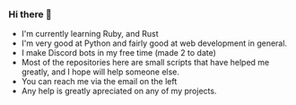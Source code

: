 ### Hi there 👋
- I'm currently learning Ruby, and Rust
- I'm very good at Python and fairly good at web development in general.
- I make Discord bots in my free time (made 2 to date)
- Most of the repositories here are small scripts that have helped me greatly, and I hope will help someone else.
- You can reach me via the email on the left
- Any help is greatly apreciated on any of my projects.

<!--
**cserver45/cserver45** is a ✨ _special_ ✨ repository because its `README.md` (this file) appears on your GitHub profile.

Here are some ideas to get you started:

- 🔭 I’m currently working on ...
- 🌱 I’m currently learning ...
- 👯 I’m looking to collaborate on ...
- 🤔 I’m looking for help with ...
- 💬 Ask me about ...
- 📫 How to reach me: ...
- 😄 Pronouns: ...
- ⚡ Fun fact: ...
-->
